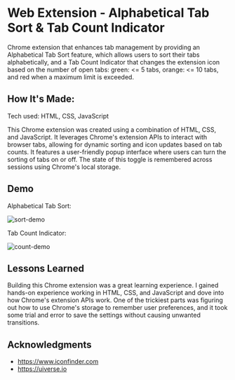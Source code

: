 
# Web Extension - Alphabetical Tab Sort & Tab Count Indicator

Chrome extension that enhances tab management by providing an Alphabetical Tab Sort feature, which allows users to sort their tabs alphabetically, and a Tab Count Indicator that changes the extension icon based on the number of open tabs: green: <= 5 tabs, orange: <= 10 tabs, and red when a maximum limit is exceeded. 






## How It's Made:

Tech used: HTML, CSS, JavaScript

This Chrome extension was created using a combination of HTML, CSS, and JavaScript. It leverages Chrome's extension APIs to interact with browser tabs, allowing for dynamic sorting and icon updates based on tab counts. It features a user-friendly popup interface where users can turn the sorting of tabs on or off. The state of this toggle is remembered across sessions using Chrome's local storage. 

## Demo

Alphabetical Tab Sort: 

![sort-demo](https://github.com/user-attachments/assets/b8483943-3d03-4886-87c1-d49c31775021)

Tab Count Indicator:

![count-demo](https://github.com/user-attachments/assets/ddbc454f-1f05-45e8-bdd1-1716fa08c529)


## Lessons Learned

Building this Chrome extension was a great learning experience. I gained hands-on experience working in HTML, CSS, and JavaScript and dove into how Chrome's extension APIs work. One of the trickiest parts was figuring out how to use Chrome's storage to remember user preferences, and it took some trial and error to save the settings without causing unwanted transitions. 


## Acknowledgments

- https://www.iconfinder.com
- https://uiverse.io
